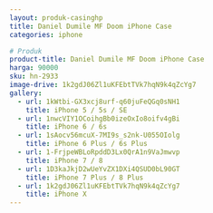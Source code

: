 ```yaml
---
layout: produk-casinghp
title: Daniel Dumile MF Doom iPhone Case
categories: iphone

# Produk
product-title: Daniel Dumile MF Doom iPhone Case
harga: 90000
sku: hn-2933
image-drive: 1k2gdJ06Zl1uKFEbtTVk7hqN9k4qZcYg7
gallery:
  - url: 1kWtbi-GX3xcj8urf-q60juFeQGq0sNH1
    title: iPhone 5 / 5s / SE
  - url: 1nwcVIY1OCoihgBb0izeOxIo8oifv4gBi
    title: iPhone 6 / 6s
  - url: 1sAocv56mcuX-7MI9s_s2nk-U055OIolg
    title: iPhone 6 Plus / 6s Plus
  - url: 1-FrjpeWBLoRpddD3Lx0QrA1n9VaJmwvp
    title: iPhone 7 / 8
  - url: 1D3kaJkjD2wUeYvZX1DXi4QSUD0bL90GT
    title: iPhone 7 Plus / 8 Plus
  - url: 1k2gdJ06Zl1uKFEbtTVk7hqN9k4qZcYg7
    title: iPhone X
---
```

